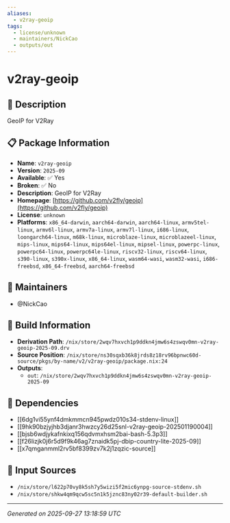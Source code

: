 ```yaml
---
aliases:
  - v2ray-geoip
tags:
  - license/unknown
  - maintainers/NickCao
  - outputs/out
---
```


# v2ray-geoip

## 📝 Description

GeoIP for V2Ray

## 📋 Package Information

- **Name**: `v2ray-geoip`
- **Version**: `2025-09`
- **Available**: ✅ Yes
- **Broken**: ✅ No
- **Description**: GeoIP for V2Ray
- **Homepage**: [https://github.com/v2fly/geoip](https://github.com/v2fly/geoip)
- **License**: `unknown`
- **Platforms**: `x86_64-darwin`, `aarch64-darwin`, `aarch64-linux`, `armv5tel-linux`, `armv6l-linux`, `armv7a-linux`, `armv7l-linux`, `i686-linux`, `loongarch64-linux`, `m68k-linux`, `microblaze-linux`, `microblazeel-linux`, `mips-linux`, `mips64-linux`, `mips64el-linux`, `mipsel-linux`, `powerpc-linux`, `powerpc64-linux`, `powerpc64le-linux`, `riscv32-linux`, `riscv64-linux`, `s390-linux`, `s390x-linux`, `x86_64-linux`, `wasm64-wasi`, `wasm32-wasi`, `i686-freebsd`, `x86_64-freebsd`, `aarch64-freebsd`
## 👥 Maintainers

- @NickCao


## 🔧 Build Information

- **Derivation Path**: `/nix/store/2wqv7hxvch1p9ddkn4jmw6s4zswqv0mn-v2ray-geoip-2025-09.drv`
- **Source Position**: `/nix/store/ns30sqxb36k8jrds8z18rv96bpnwc60d-source/pkgs/by-name/v2/v2ray-geoip/package.nix:24`
- **Outputs**:
  - `out`:  `/nix/store/2wqv7hxvch1p9ddkn4jmw6s4zswqv0mn-v2ray-geoip-2025-09`

## 🔗 Dependencies

- [[6dg1vi55ynf4dmkmmcn945pwdz010s34-stdenv-linux]]
- [[9hk90bzjyjhb3djanr3hwzcy26d25snl-v2ray-geoip-202501190004]]
- [[bjsb6wdjykafnkixq156qdvmxhsm2bai-bash-5.3p3]]
- [[f26lizjk0j6r5d9f9k46ag7znaidk5pj-dbip-country-lite-2025-09]]
- [[x7qmganmml2rv5bf8399zv7k2j1zqzic-source]]

## 📁 Input Sources

- `/nix/store/l622p70vy8k5sh7y5wizi5f2mic6ynpg-source-stdenv.sh`
- `/nix/store/shkw4qm9qcw5sc5n1k5jznc83ny02r39-default-builder.sh`

---
*Generated on 2025-09-27 13:18:59 UTC*
